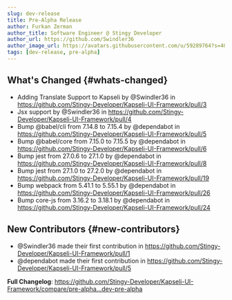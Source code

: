 ```yaml
---
slug: dev-release
title: Pre-Alpha Release
author: Furkan Zerman
author_title: Software Engineer @ Stingy Developer
author_url: https://github.com/Swindler36
author_image_url: https://avatars.githubusercontent.com/u/59289764?s=400&u=1e9e02079f7b40da793d1ac84b0fe22660cd9bd2&v=4
tags: [dev-release, pre-alpha]
---
```


## What's Changed {#whats-changed}

- Adding Translate Support to Kapseli by @Swindler36 in https://github.com/Stingy-Developer/Kapseli-UI-Framework/pull/3
- Jsx support by @Swindler36 in https://github.com/Stingy-Developer/Kapseli-UI-Framework/pull/4
- Bump @babel/cli from 7.14.8 to 7.15.4 by @dependabot in https://github.com/Stingy-Developer/Kapseli-UI-Framework/pull/5
- Bump @babel/core from 7.15.0 to 7.15.5 by @dependabot in https://github.com/Stingy-Developer/Kapseli-UI-Framework/pull/6
- Bump jest from 27.0.6 to 27.1.0 by @dependabot in https://github.com/Stingy-Developer/Kapseli-UI-Framework/pull/8
- Bump jest from 27.1.0 to 27.2.0 by @dependabot in https://github.com/Stingy-Developer/Kapseli-UI-Framework/pull/19
- Bump webpack from 5.41.1 to 5.55.1 by @dependabot in https://github.com/Stingy-Developer/Kapseli-UI-Framework/pull/26
- Bump core-js from 3.16.2 to 3.18.1 by @dependabot in https://github.com/Stingy-Developer/Kapseli-UI-Framework/pull/24

## New Contributors {#new-contributors}

- @Swindler36 made their first contribution in https://github.com/Stingy-Developer/Kapseli-UI-Framework/pull/1
- @dependabot made their first contribution in https://github.com/Stingy-Developer/Kapseli-UI-Framework/pull/5

**Full Changelog**: https://github.com/Stingy-Developer/Kapseli-UI-Framework/compare/pre-alpha...dev-pre-alpha

